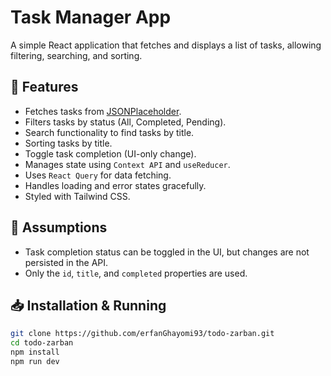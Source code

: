 # Task Manager App

A simple React application that fetches and displays a list of tasks, allowing filtering, searching, and sorting.

## 🚀 Features
- Fetches tasks from [JSONPlaceholder](https://jsonplaceholder.typicode.com/todos).
- Filters tasks by status (All, Completed, Pending).
- Search functionality to find tasks by title.
- Sorting tasks by title.
- Toggle task completion (UI-only change).
- Manages state using `Context API` and `useReducer`.
- Uses `React Query` for data fetching.
- Handles loading and error states gracefully.
- Styled with Tailwind CSS.

## 📌 Assumptions
- Task completion status can be toggled in the UI, but changes are not persisted in the API.
- Only the `id`, `title`, and `completed` properties are used.

## 📥 Installation & Running
```sh
git clone https://github.com/erfanGhayomi93/todo-zarban.git
cd todo-zarban
npm install
npm run dev
